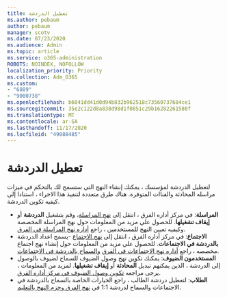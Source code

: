 ```yaml
---
title: تعطيل الدردشة
ms.author: pebaum
author: pebaum
manager: scotv
ms.date: 07/23/2020
ms.audience: Admin
ms.topic: article
ms.service: o365-administration
ROBOTS: NOINDEX, NOFOLLOW
localization_priority: Priority
ms.collection: Adm_O365
ms.custom:
- "6889"
- "9000738"
ms.openlocfilehash: b6041dd41d0d94b832b962518c73560737684ce1
ms.sourcegitcommit: 35e2c122d8a838d98d1f0851c29b16282261580f
ms.translationtype: MT
ms.contentlocale: ar-SA
ms.lasthandoff: 11/17/2020
ms.locfileid: "49088485"
---
```

# <a name="disable-chat"></a>تعطيل الدردشة

لتعطيل الدردشة لمؤسسك ، يمكنك إنشاء النهج التي ستسمح لك بالتحكم في ميزات مراسله المحادثة والقناات المتوفرة. هناك طرق متعددة لتنفيذ هذا الاجراء ، استنادا إلى كيفيه تكوين الدردشة.

- **المراسلة**: في مركز أداره الفرق ، انتقل إلى [نهج المراسلة](https://admin.teams.microsoft.com/)، وقم بتشغيل **الدردشة** أو **إيقاف تشغيلها**. للحصول علي مزيد من المعلومات حول نهج المراسلة المخصصة وكيفيه تعيين النهج للمستخدمين ، راجع [أداره نهج المراسلة في الفرق](https://docs.microsoft.com/microsoftteams/messaging-policies-in-teams).
- **الاجتماع**: في مركز أداره الفرق ، انتقل إلى [نهج الاجتماع](https://admin.teams.microsoft.com/) -يسمح اعداد الدردشة **بالدردشة في الاجتماعات**. للحصول علي مزيد من المعلومات حول إنشاء نهج اجتماع مخصصه ، راجع [أداره نهج الاجتماعات في الفرق](https://docs.microsoft.com/microsoftteams/meeting-policies-in-teams) [والسماح بالدردشة في الاجتماعات](https://docs.microsoft.com/microsoftteams/meeting-policies-in-teams#allow-chat-in-meetings).
- **المستخدمون الضيوف**: يمكنك تكوين نهج وصول الضيوف للسماح لضيوف بالوصول إلى الدردشة ، الذين يمكنهم تبديل **المحادثة** أو **إيقاف تشغيلها**. لمزيد من المعلومات ، يرجى مراجعه [تكوين وصول الضيوف في مركز أداره الفرق](https://docs.microsoft.com/microsoftteams/set-up-guests#configure-guest-access-in-the-teams-admin-center).
- **الطلاب**: لتعطيل دردشة الطالب ، راجع الخيارات الخاصة بالسماح بالدردشة في الاجتماعات والسماح لدردشة 1:1 في [نهج الفرق وحزم النهج بالتعليم](https://docs.microsoft.com/microsoftteams/policy-packages-edu).





